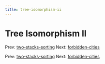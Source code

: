 ```yaml
---
title: tree-isomorphism-ii
---
```




# Tree Isomorphism II

Prev:
[two-stacks-sorting](two-stacks-sorting.md)
Next: [forbidden-cities](forbidden-cities.md)

Prev:
[two-stacks-sorting](two-stacks-sorting.md)
Next: [forbidden-cities](forbidden-cities.md)
